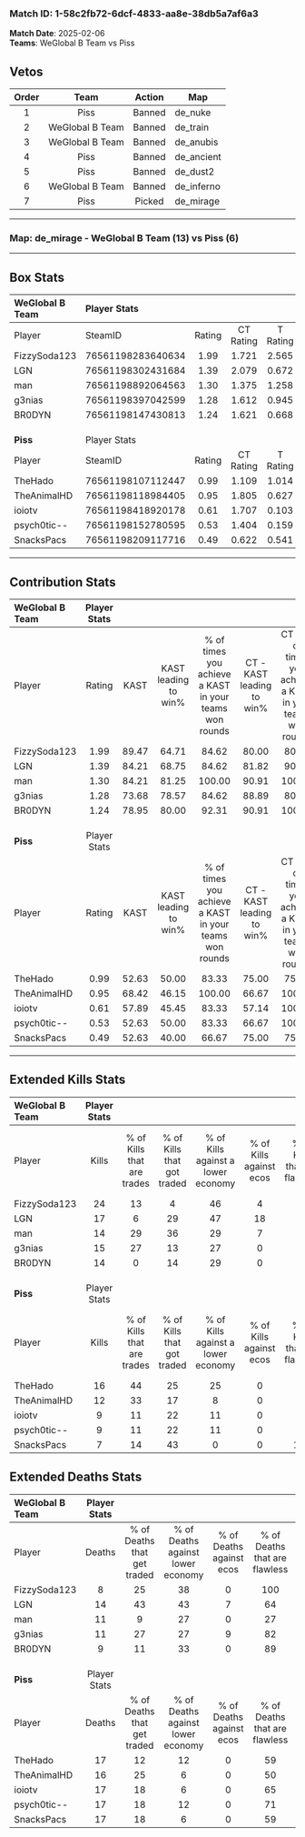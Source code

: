 ### Match ID: 1-58c2fb72-6dcf-4833-aa8e-38db5a7af6a3  
**Match Date**: 2025-02-06  
**Teams**: WeGlobal B Team vs Piss  

## Vetos  

| Order | Team | Action | Map |
| :---: | :--: | :----: | --- |
| 1 | Piss | Banned | de_nuke |
| 2 | WeGlobal B Team | Banned | de_train |
| 3 | WeGlobal B Team | Banned | de_anubis |
| 4 | Piss | Banned | de_ancient |
| 5 | Piss | Banned | de_dust2 |
| 6 | WeGlobal B Team | Banned | de_inferno |
| 7 | Piss | Picked | de_mirage |

---  

### **Map**: de_mirage - WeGlobal B Team (13) vs Piss (6)  
---  

## Box Stats  

| **WeGlobal B Team** | Player Stats      |        |           |          |       |       |       |         |        |      |     |
| :- | :- | :-: | :-: | :-: | :-: | :-: | :-: | :-: | :-: | :-: | :-: |
| Player              | SteamID           | Rating | CT Rating | T Rating | KAST  |  ADR  | Kills | Assists | Deaths | K/D  | HS% |
| FizzySoda123        | 76561198283640634 |  1.99  |   1.721   |  2.565   | 89.47 | 122.4 |  24   |    4    |   8    | 3.00 | 41  |
| LGN                 | 76561198302431684 |  1.39  |   2.079   |  0.672   | 84.21 | 96.6  |  17   |    5    |   14   | 1.21 | 88  |
| man                 | 76561198892064563 |  1.30  |   1.375   |  1.258   | 84.21 | 85.2  |  14   |    5    |   11   | 1.27 | 42  |
| g3nias              | 76561198397042599 |  1.28  |   1.612   |  0.945   | 73.68 | 86.7  |  15   |    6    |   11   | 1.36 | 66  |
| BR0DYN              | 76561198147430813 |  1.24  |   1.621   |  0.668   | 78.95 | 63.4  |  14   |    3    |   9    | 1.56 | 50  |
|                     |                   |        |           |          |       |       |       |         |        |      |     |
|                     |                   |        |           |          |       |       |       |         |        |      |     |
|                     |                   |        |           |          |       |       |       |         |        |      |     |
| **Piss**            | Player Stats      |        |           |          |       |       |       |         |        |      |     |
| Player              | SteamID           | Rating | CT Rating | T Rating | KAST  |  ADR  | Kills | Assists | Deaths | K/D  | HS% |
| TheHado             | 76561198107112447 |  0.99  |   1.109   |  1.014   | 52.63 | 84.4  |  16   |    5    |   17   | 0.94 | 43  |
| TheAnimalHD         | 76561198118984405 |  0.95  |   1.805   |  0.627   | 68.42 | 82.4  |  12   |    5    |   16   | 0.75 | 33  |
| ioiotv              | 76561198418920178 |  0.61  |   1.707   |  0.103   | 57.89 | 52.2  |   9   |    5    |   17   | 0.53 | 66  |
| psych0tic--         | 76561198152780595 |  0.53  |   1.404   |  0.159   | 52.63 | 45.1  |   9   |    2    |   17   | 0.53 | 44  |
| SnacksPacs          | 76561198209117716 |  0.49  |   0.622   |  0.541   | 52.63 | 55.7  |   7   |    4    |   17   | 0.41 | 85  |
---  

## Contribution Stats  

| **WeGlobal B Team** | Player Stats |       |                      |                                                        |                           |                                                             |                          |                                                            |
| :- | :-: | :-: | :-: | :-: | :-: | :-: | :-: | :-: |
| Player              |    Rating    | KAST  | KAST leading to win% | % of times you achieve a KAST in your teams won rounds | CT - KAST leading to win% | CT - % of times you achieve a KAST in your teams won rounds | T - KAST leading to win% | T - % of times you achieve a KAST in your teams won rounds |
| FizzySoda123        |     1.99     | 89.47 |        64.71         |                         84.62                          |           80.00           |                            80.00                            |          42.86           |                           100.00                           |
| LGN                 |     1.39     | 84.21 |        68.75         |                         84.62                          |           81.82           |                            90.00                            |          40.00           |                           66.67                            |
| man                 |     1.30     | 84.21 |        81.25         |                         100.00                         |           90.91           |                           100.00                            |          60.00           |                           100.00                           |
| g3nias              |     1.28     | 73.68 |        78.57         |                         84.62                          |           88.89           |                            80.00                            |          60.00           |                           100.00                           |
| BR0DYN              |     1.24     | 78.95 |        80.00         |                         92.31                          |           90.91           |                           100.00                            |          50.00           |                           66.67                            |
|                     |              |       |                      |                                                        |                           |                                                             |                          |                                                            |
|                     |              |       |                      |                                                        |                           |                                                             |                          |                                                            |
|                     |              |       |                      |                                                        |                           |                                                             |                          |                                                            |
| **Piss**            | Player Stats |       |                      |                                                        |                           |                                                             |                          |                                                            |
| Player              |    Rating    | KAST  | KAST leading to win% | % of times you achieve a KAST in your teams won rounds | CT - KAST leading to win% | CT - % of times you achieve a KAST in your teams won rounds | T - KAST leading to win% | T - % of times you achieve a KAST in your teams won rounds |
| TheHado             |     0.99     | 52.63 |        50.00         |                         83.33                          |           75.00           |                            75.00                            |          33.33           |                           100.00                           |
| TheAnimalHD         |     0.95     | 68.42 |        46.15         |                         100.00                         |           66.67           |                           100.00                            |          28.57           |                           100.00                           |
| ioiotv              |     0.61     | 57.89 |        45.45         |                         83.33                          |           57.14           |                           100.00                            |          25.00           |                           50.00                            |
| psych0tic--         |     0.53     | 52.63 |        50.00         |                         83.33                          |           66.67           |                           100.00                            |          25.00           |                           50.00                            |
| SnacksPacs          |     0.49     | 52.63 |        40.00         |                         66.67                          |           75.00           |                            75.00                            |          16.67           |                           50.00                            |
---  

## Extended Kills Stats  

| **WeGlobal B Team** | Player Stats |                            |                            |                                    |                         |                              |                                 |                                       |                    |           |
| :- | :-: | :-: | :-: | :-: | :-: | :-: | :-: | :-: | :-: | :-: |
| Player              |    Kills     | % of Kills that are trades | % of Kills that got traded | % of Kills against a lower economy | % of Kills against ecos | % of Kills that are flawless | % of Kills that are close duels | % of Kills that are assisted by flash | Pistol Round Kills | AWP Kills |
| FizzySoda123        |      24      |             13             |             4              |                 46                 |            4            |              71              |                0                |                   4                   |         4          |     9     |
| LGN                 |      17      |             6              |             29             |                 47                 |           18            |              65              |                0                |                   0                   |         2          |     0     |
| man                 |      14      |             29             |             36             |                 29                 |            7            |              29              |                0                |                   7                   |         1          |     0     |
| g3nias              |      15      |             27             |             13             |                 27                 |            0            |              67              |               13                |                   7                   |         2          |     0     |
| BR0DYN              |      14      |             0              |             14             |                 29                 |            0            |              64              |                7                |                   0                   |         1          |     1     |
|                     |              |                            |                            |                                    |                         |                              |                                 |                                       |                    |           |
|                     |              |                            |                            |                                    |                         |                              |                                 |                                       |                    |           |
|                     |              |                            |                            |                                    |                         |                              |                                 |                                       |                    |           |
| **Piss**            | Player Stats |                            |                            |                                    |                         |                              |                                 |                                       |                    |           |
| Player              |    Kills     | % of Kills that are trades | % of Kills that got traded | % of Kills against a lower economy | % of Kills against ecos | % of Kills that are flawless | % of Kills that are close duels | % of Kills that are assisted by flash | Pistol Round Kills | AWP Kills |
| TheHado             |      16      |             44             |             25             |                 25                 |            0            |              63              |               13                |                   0                   |         0          |     0     |
| TheAnimalHD         |      12      |             33             |             17             |                 8                  |            0            |              58              |               17                |                   8                   |         1          |     3     |
| ioiotv              |      9       |             11             |             22             |                 11                 |            0            |              78              |               11                |                   0                   |         2          |     0     |
| psych0tic--         |      9       |             11             |             22             |                 11                 |            0            |              56              |               11                |                   0                   |         0          |     0     |
| SnacksPacs          |      7       |             14             |             43             |                 0                  |            0            |             100              |                0                |                   0                   |         1          |     1     |
## Extended Deaths Stats  

| **WeGlobal B Team** | Player Stats |                             |                                   |                          |                               |                            |                           |               |
| :- | :-: | :-: | :-: | :-: | :-: | :-: | :-: | :-: |
| Player              |    Deaths    | % of Deaths that get traded | % of Deaths against lower economy | % of Deaths against ecos | % of Deaths that are flawless | % of Deaths that are close | % of Deaths while blinded | Deaths to AWP |
| FizzySoda123        |      8       |             25              |                38                 |            0             |              100              |             13             |             0             |       0       |
| LGN                 |      14      |             43              |                43                 |            7             |              64               |             7              |             0             |       0       |
| man                 |      11      |              9              |                27                 |            0             |              27               |             27             |             9             |       1       |
| g3nias              |      11      |             27              |                27                 |            9             |              82               |             9              |             0             |       2       |
| BR0DYN              |      9       |             11              |                33                 |            0             |              89               |             0              |             0             |       1       |
|                     |              |                             |                                   |                          |                               |                            |                           |               |
|                     |              |                             |                                   |                          |                               |                            |                           |               |
|                     |              |                             |                                   |                          |                               |                            |                           |               |
| **Piss**            | Player Stats |                             |                                   |                          |                               |                            |                           |               |
| Player              |    Deaths    | % of Deaths that get traded | % of Deaths against lower economy | % of Deaths against ecos | % of Deaths that are flawless | % of Deaths that are close | % of Deaths while blinded | Deaths to AWP |
| TheHado             |      17      |             12              |                12                 |            0             |              59               |             6              |             0             |       1       |
| TheAnimalHD         |      16      |             25              |                 6                 |            0             |              50               |             0              |             6             |       3       |
| ioiotv              |      17      |             18              |                 6                 |            0             |              65               |             0              |             6             |       2       |
| psych0tic--         |      17      |             18              |                12                 |            0             |              71               |             6              |             6             |       3       |
| SnacksPacs          |      17      |             18              |                 6                 |            0             |              59               |             6              |             0             |       1       |
